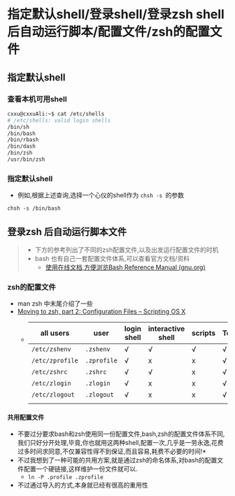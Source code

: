 # 指定默认shell/登录shell/登录zsh shell后自动运行脚本/配置文件/zsh的配置文件

## 指定默认shell

### 查看本机可用shell

```bash
cxxu@cxxuAli:~$ cat /etc/shells
# /etc/shells: valid login shells
/bin/sh
/bin/bash
/bin/rbash
/bin/dash
/bin/zsh
/usr/bin/zsh
```

### 指定默认shell

- 例如,根据上述查询,选择一个心仪的shell作为 `chsh -s `的参数

```
chsh -s /bin/bash
```

## 登录zsh 后自动运行脚本文件

> * 下方的参考列出了不同的zsh配置文件,以及出发运行配置文件的时机
> * bash 也有自己一套配置文件体系,可以查看官方文档/资料
>   * [使用在线文档,方便浏览Bash Reference Manual (gnu.org)](https://www.gnu.org/software/bash/manual/bash.html)

### zsh的配置文件

- man zsh 中末尾介绍了一些
- [Moving to zsh, part 2: Configuration Files – Scripting OS X](https://scriptingosx.com/2019/06/moving-to-zsh-part-2-configuration-files/)
  - | **all users** | **user** | **login shell** | **interactive shell** | **scripts** | **Terminal.app** |
    | ------------------- | -------------- | --------------------- | --------------------------- | ----------------- | ---------------------- |
    | `/etc/zshenv`     | `.zshenv`    | √                    | √                          | √                | √                     |
    | `/etc/zprofile`   | `.zprofile`  | √                    | x                           | x                 | √                     |
    | `/etc/zshrc`      | `.zshrc`     | √                    | √                          | x                 | √                     |
    | `/etc/zlogin`     | `.zlogin`    | √                    | x                           | x                 | √                     |
    | `/etc/zlogout`    | `.zlogout`   | √                    | x                           | x                 | √                     |
    |                     |                |                       |                             |                   |                        |

#### 共用配置文件


* 不要过分要求bash和zsh使用同一份配置文件,bash,zsh的配置文件体系不同,我们只好分开处理,毕竟,你也就用这两种shell,配置一次,几乎是一劳永逸,花费过多时间求同意,不仅兼容性得不到保证,而且容易,耗费不必要的时间!*
* 不过我想到了一种可能的共用方案,就是通过zsh的命名体系,对bash的配置文件配置一个硬链接,这样维护一份文件就可以.
  * `ln -P .profile .zprofile`
* 不过通过导入的方式,本身就已经有很高的重用性
